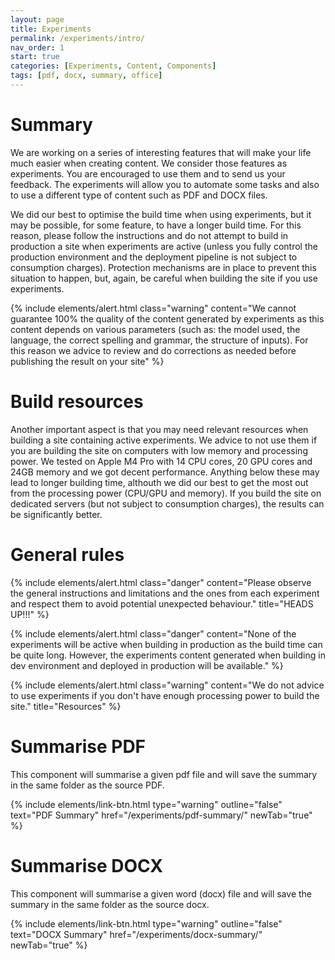 ```yaml
---
layout: page
title: Experiments
permalink: /experiments/intro/
nav_order: 1
start: true
categories: [Experiments, Content, Components]
tags: [pdf, docx, summary, office]
---
```


# Summary
We are working on a series of interesting features that will make your life much easier when creating content. We consider those features as experiments. You are encouraged to use them and to send us your feedback. The experiments will allow you to automate some tasks and also to use a different type of content such as PDF and DOCX files.

We did our best to optimise the build time when using experiments, but it may be possible, for some feature, to have a longer build time. For this reason, please follow the instructions and do not attempt to build in production a site when experiments are active (unless you fully control the production environment and the deployment pipeline is not subject to consumption charges). Protection mechanisms are in place to prevent this situation to happen, but, again, be careful when building the site if you use experiments.

{% include elements/alert.html class="warning" content="We cannot guarantee 100% the quality of the content generated by experiments as this content depends on various parameters (such as: the model used, the language, the correct spelling and grammar, the structure of inputs). For this reason we advice to review and do corrections as needed before publishing the result on your site" %}

# Build resources
Another important aspect is that you may need relevant resources when building a site containing active experiments. We advice to not use them if you are building the site on computers with low memory and processing power. We tested on Apple M4 Pro with 14 CPU cores, 20 GPU cores and 24GB memory and we got decent performance. Anything below these may lead to longer building time, althouth we did our best to get the most out from the processing power (CPU/GPU and memory). If you build the site on dedicated servers (but not subject to consumption charges), the results can be significantly better.

# General rules
{% include elements/alert.html class="danger" content="Please observe the general instructions and limitations and the ones from each experiment and respect them to avoid potential unexpected behaviour." title="HEADS UP!!!" %}

{% include elements/alert.html class="danger" content="None of the experiments will be active when building in production as the build time can be quite long. However, the experiments content generated when building in dev environment and deployed in production will be available." %}

{% include elements/alert.html class="warning" content="We do not advice to use experiments if you don't have enough processing power to build the site." title="Resources" %}

# Summarise PDF
This component will summarise a given pdf file and will save the summary in the same folder as the source PDF.

{% include elements/link-btn.html type="warning" outline="false" text="PDF Summary" href="/experiments/pdf-summary/" newTab="true" %}

# Summarise DOCX
This component will summarise a given word (docx) file and will save the summary in the same folder as the source docx.

{% include elements/link-btn.html type="warning" outline="false" text="DOCX Summary" href="/experiments/docx-summary/" newTab="true" %}